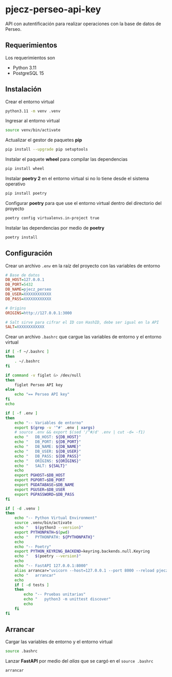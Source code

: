 # pjecz-perseo-api-key

API con autentificación para realizar operaciones con la base de datos de Perseo.

## Requerimientos

Los requerimientos son

- Python 3.11
- PostgreSQL 15

## Instalación

Crear el entorno virtual

```bash
python3.11 -m venv .venv
```

Ingresar al entorno virtual

```bash
source venv/bin/activate
```

Actualizar el gestor de paquetes **pip**

```bash
pip install --upgrade pip setuptools
```

Instalar el paquete **wheel** para compilar las dependencias

```bash
pip install wheel
```

Instalar **poetry 2** en el entorno virtual si no lo tiene desde el sistema operativo

```bash
pip install poetry
```

Configurar **poetry** para que use el entorno virtual dentro del directorio del proyecto

```bash
poetry config virtualenvs.in-project true
```

Instalar las dependencias por medio de **poetry**

```bash
poetry install
```

## Configuración

Crear un archivo `.env` en la raíz del proyecto con las variables de entorno

```ini
# Base de datos
DB_HOST=127.0.0.1
DB_PORT=5432
DB_NAME=pjecz_perseo
DB_USER=XXXXXXXXXXXX
DB_PASS=XXXXXXXXXXXX

# Origins
ORIGINS=http://127.0.0.1:3000

# Salt sirve para cifrar el ID con HashID, debe ser igual en la API
SALT=XXXXXXXXXXXX
```

Crear un archivo `.bashrc` que cargue las variables de entorno y el entorno virtual

```bash
if [ -f ~/.bashrc ]
then
    . ~/.bashrc
fi

if command -v figlet &> /dev/null
then
    figlet Perseo API key
else
    echo "== Perseo API key"
fi
echo

if [ -f .env ]
then
    echo "-- Variables de entorno"
    export $(grep -v '^#' .env | xargs)
    # source .env && export $(sed '/^#/d' .env | cut -d= -f1)
    echo "   DB_HOST: ${DB_HOST}"
    echo "   DB_PORT: ${DB_PORT}"
    echo "   DB_NAME: ${DB_NAME}"
    echo "   DB_USER: ${DB_USER}"
    echo "   DB_PASS: ${DB_PASS}"
    echo "   ORIGINS: ${ORIGINS}"
    echo "   SALT: ${SALT}"
    echo
    export PGHOST=$DB_HOST
    export PGPORT=$DB_PORT
    export PGDATABASE=$DB_NAME
    export PGUSER=$DB_USER
    export PGPASSWORD=$DB_PASS
fi

if [ -d .venv ]
then
    echo "-- Python Virtual Environment"
    source .venv/bin/activate
    echo "   $(python3 --version)"
    export PYTHONPATH=$(pwd)
    echo "   PYTHONPATH: ${PYTHONPATH}"
    echo
    echo "-- Poetry"
    export PYTHON_KEYRING_BACKEND=keyring.backends.null.Keyring
    echo "   $(poetry --version)"
    echo
    echo "-- FastAPI 127.0.0.1:8000"
    alias arrancar="uvicorn --host=127.0.0.1 --port 8000 --reload pjecz_perseo_api_key.main:app"
    echo "   arrancar"
    echo
    if [ -d tests ]
    then
        echo "-- Pruebas unitarias"
        echo "   python3 -m unittest discover"
        echo
    fi
fi
```

## Arrancar

Cargar las variables de entorno y el entorno virtual

```bash
source .bashrc
```

Lanzar **FastAPI** por medio del _alias_ que se cargó en el `source .bashrc`

```bash
arrancar
```
